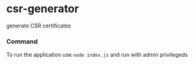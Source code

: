# csr-generator
generate CSR certificates 

### Command
To run the application use `node index.js` and run with admin privilegeds
